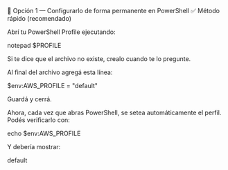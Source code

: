 🧩 Opción 1 — Configurarlo de forma permanente en PowerShell
✅ Método rápido (recomendado)

Abrí tu PowerShell Profile ejecutando:

notepad $PROFILE


Si te dice que el archivo no existe, crealo cuando te lo pregunte.

Al final del archivo agregá esta línea:

$env:AWS_PROFILE = "default"


Guardá y cerrá.

Ahora, cada vez que abras PowerShell, se setea automáticamente el perfil.
Podés verificarlo con:

echo $env:AWS_PROFILE


Y debería mostrar:

default